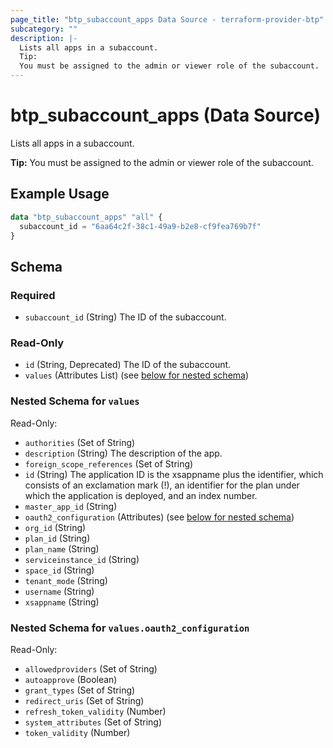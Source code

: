 ```yaml
---
page_title: "btp_subaccount_apps Data Source - terraform-provider-btp"
subcategory: ""
description: |-
  Lists all apps in a subaccount.
  Tip:
  You must be assigned to the admin or viewer role of the subaccount.
---
```


# btp_subaccount_apps (Data Source)

Lists all apps in a subaccount.

__Tip:__
You must be assigned to the admin or viewer role of the subaccount.

## Example Usage

```terraform
data "btp_subaccount_apps" "all" {
  subaccount_id = "6aa64c2f-38c1-49a9-b2e8-cf9fea769b7f"
}
```

<!-- schema generated by tfplugindocs -->
## Schema

### Required

- `subaccount_id` (String) The ID of the subaccount.

### Read-Only

- `id` (String, Deprecated) The ID of the subaccount.
- `values` (Attributes List) (see [below for nested schema](#nestedatt--values))

<a id="nestedatt--values"></a>
### Nested Schema for `values`

Read-Only:

- `authorities` (Set of String)
- `description` (String) The description of the app.
- `foreign_scope_references` (Set of String)
- `id` (String) The application ID is the xsappname plus the identifier, which consists of an exclamation mark (!), an identifier for the plan under which the application is deployed, and an index number.
- `master_app_id` (String)
- `oauth2_configuration` (Attributes) (see [below for nested schema](#nestedatt--values--oauth2_configuration))
- `org_id` (String)
- `plan_id` (String)
- `plan_name` (String)
- `serviceinstance_id` (String)
- `space_id` (String)
- `tenant_mode` (String)
- `username` (String)
- `xsappname` (String)

<a id="nestedatt--values--oauth2_configuration"></a>
### Nested Schema for `values.oauth2_configuration`

Read-Only:

- `allowedproviders` (Set of String)
- `autoapprove` (Boolean)
- `grant_types` (Set of String)
- `redirect_uris` (Set of String)
- `refresh_token_validity` (Number)
- `system_attributes` (Set of String)
- `token_validity` (Number)
